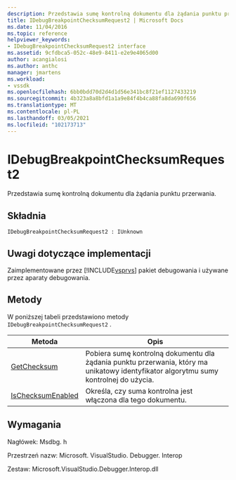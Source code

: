 ```yaml
---
description: Przedstawia sumę kontrolną dokumentu dla żądania punktu przerwania.
title: IDebugBreakpointChecksumRequest2 | Microsoft Docs
ms.date: 11/04/2016
ms.topic: reference
helpviewer_keywords:
- IDebugBreakpointChecksumRequest2 interface
ms.assetid: 9cfdbca5-052c-48e9-8411-e2e9e4065d00
author: acangialosi
ms.author: anthc
manager: jmartens
ms.workload:
- vssdk
ms.openlocfilehash: 6bb0bdd70d2d4d1d56e341bc8f21ef1127433219
ms.sourcegitcommit: 4b323a8a8bfd1a1a9e84f4b4ca88fa8da690f656
ms.translationtype: MT
ms.contentlocale: pl-PL
ms.lasthandoff: 03/05/2021
ms.locfileid: "102173713"
---
```

# <a name="idebugbreakpointchecksumrequest2"></a>IDebugBreakpointChecksumRequest2
Przedstawia sumę kontrolną dokumentu dla żądania punktu przerwania.

## <a name="syntax"></a>Składnia

```
IDebugBreakpointChecksumRequest2 : IUnknown
```

## <a name="notes-for-implementers"></a>Uwagi dotyczące implementacji
 Zaimplementowane przez [!INCLUDE[vsprvs](../../../code-quality/includes/vsprvs_md.md)] pakiet debugowania i używane przez aparaty debugowania.

## <a name="methods"></a>Metody
 W poniższej tabeli przedstawiono metody `IDebugBreakpointChecksumRequest2` .

|Metoda|Opis|
|------------|-----------------|
|[GetChecksum](../../../extensibility/debugger/reference/idebugbreakpointchecksumrequest2-getchecksum.md)|Pobiera sumę kontrolną dokumentu dla żądania punktu przerwania, który ma unikatowy identyfikator algorytmu sumy kontrolnej do użycia.|
|[IsChecksumEnabled](../../../extensibility/debugger/reference/idebugbreakpointchecksumrequest2-ischecksumenabled.md)|Określa, czy suma kontrolna jest włączona dla tego dokumentu.|

## <a name="requirements"></a>Wymagania
 Nagłówek: Msdbg. h

 Przestrzeń nazw: Microsoft. VisualStudio. Debugger. Interop

 Zestaw: Microsoft.VisualStudio.Debugger.Interop.dll
